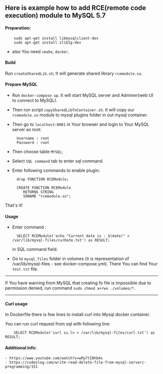 ## Here is example how to add RCE(remote code execution) module to MySQL 5.7

#### Preparation:

        sudo apt-get install libmysqlclient-dev
        sudo apt-get install zlib1g-dev
        
  - also You need `cmake`, `docker`.
  
#### Build

Run `createSharedLib.sh`; It will generate shared library `rcemodule.so`.

#### Prepare MySQL

- Run `docker-compose up`. It will start MySQL server and Adminer(web UI to connect to MySQL).

- Then run script `copySharedLibToContainer.sh`. It will copy our `rcemodule.so` module to mysql plugins folder
in out mysql container.
 
- Then go to `localhost:8081` in Your browser and login to Your MySQL server as root:

        Username : root
        Password : root
        
- Then choose table `MYSQL`;

- Select `SQL command` tab to enter sql command.

- Enter following commands to enable plugin:

        drop FUNCTION RCEModule;
        
        CREATE FUNCTION RCEModule
           RETURNS STRING
           SONAME "rcemodule.so";
           
That's it!

#### Usage

- Enter command :

        SELECT RCEModule('echo "Current date is : $(date)" > /var/lib/mysql-files/curDate.txt') as RESULT; 

    in SQL command field.

- Go to `mysql_files` folder in volumes (it is representation of /var/lib/mysql-files - see docker-compose.yml).
There  You can find Your `test.txt` file.

---

If You have warning from MySQL that creating fo file is impossible due to permission denied, run command `sudo chmod a+rwx ./volumes/*`.

---

#### Curl usage

In Dockerfile there is few lines to install curl into Mysql docker container.

You can run curl request from sql with following line:

        SELECT RCEModule('curl ss.lv > /var/lib/mysql-files/curl.txt') as RESULT;

#### Additional info:

    - https://www.youtube.com/watch?v=wPp7tI8hb4s
    - https://codevlog.com/write-read-delete-file-from-mysql-serverc-programming/151